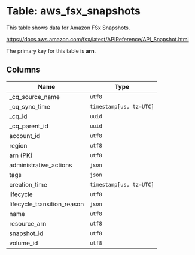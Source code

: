 # Table: aws_fsx_snapshots

This table shows data for Amazon FSx Snapshots.

https://docs.aws.amazon.com/fsx/latest/APIReference/API_Snapshot.html

The primary key for this table is **arn**.

## Columns

| Name          | Type          |
| ------------- | ------------- |
|_cq_source_name|`utf8`|
|_cq_sync_time|`timestamp[us, tz=UTC]`|
|_cq_id|`uuid`|
|_cq_parent_id|`uuid`|
|account_id|`utf8`|
|region|`utf8`|
|arn (PK)|`utf8`|
|administrative_actions|`json`|
|tags|`json`|
|creation_time|`timestamp[us, tz=UTC]`|
|lifecycle|`utf8`|
|lifecycle_transition_reason|`json`|
|name|`utf8`|
|resource_arn|`utf8`|
|snapshot_id|`utf8`|
|volume_id|`utf8`|